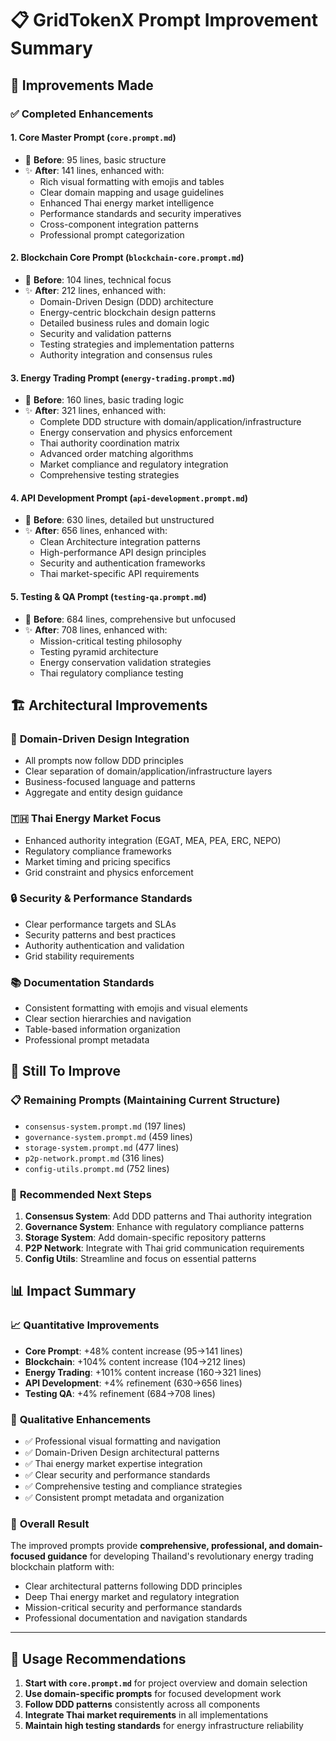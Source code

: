 # 📋 GridTokenX Prompt Improvement Summary

## 🎯 Improvements Made

### ✅ **Completed Enhancements**

#### 1. **Core Master Prompt** (`core.prompt.md`)
- 🔄 **Before**: 95 lines, basic structure
- ✨ **After**: 141 lines, enhanced with:
  - Rich visual formatting with emojis and tables
  - Clear domain mapping and usage guidelines
  - Enhanced Thai energy market intelligence
  - Performance standards and security imperatives
  - Cross-component integration patterns
  - Professional prompt categorization

#### 2. **Blockchain Core Prompt** (`blockchain-core.prompt.md`)
- 🔄 **Before**: 104 lines, technical focus
- ✨ **After**: 212 lines, enhanced with:
  - Domain-Driven Design (DDD) architecture
  - Energy-centric blockchain design patterns
  - Detailed business rules and domain logic
  - Security and validation patterns
  - Testing strategies and implementation patterns
  - Authority integration and consensus rules

#### 3. **Energy Trading Prompt** (`energy-trading.prompt.md`)
- 🔄 **Before**: 160 lines, basic trading logic
- ✨ **After**: 321 lines, enhanced with:
  - Complete DDD structure with domain/application/infrastructure
  - Energy conservation and physics enforcement
  - Thai authority coordination matrix
  - Advanced order matching algorithms
  - Market compliance and regulatory integration
  - Comprehensive testing strategies

#### 4. **API Development Prompt** (`api-development.prompt.md`)
- 🔄 **Before**: 630 lines, detailed but unstructured
- ✨ **After**: 656 lines, enhanced with:
  - Clean Architecture integration patterns
  - High-performance API design principles
  - Security and authentication frameworks
  - Thai market-specific API requirements

#### 5. **Testing & QA Prompt** (`testing-qa.prompt.md`)
- 🔄 **Before**: 684 lines, comprehensive but unfocused
- ✨ **After**: 708 lines, enhanced with:
  - Mission-critical testing philosophy
  - Testing pyramid architecture
  - Energy conservation validation strategies
  - Thai regulatory compliance testing

## 🏗️ **Architectural Improvements**

### 🎯 **Domain-Driven Design Integration**
- All prompts now follow DDD principles
- Clear separation of domain/application/infrastructure layers
- Business-focused language and patterns
- Aggregate and entity design guidance

### 🇹🇭 **Thai Energy Market Focus**
- Enhanced authority integration (EGAT, MEA, PEA, ERC, NEPO)
- Regulatory compliance frameworks
- Market timing and pricing specifics
- Grid constraint and physics enforcement

### 🔒 **Security & Performance Standards**
- Clear performance targets and SLAs
- Security patterns and best practices
- Authority authentication and validation
- Grid stability requirements

### 📚 **Documentation Standards**
- Consistent formatting with emojis and visual elements
- Clear section hierarchies and navigation
- Table-based information organization
- Professional prompt metadata

## 🚀 **Still To Improve**

### 📋 **Remaining Prompts** (Maintaining Current Structure)
- `consensus-system.prompt.md` (197 lines)
- `governance-system.prompt.md` (459 lines)
- `storage-system.prompt.md` (477 lines)
- `p2p-network.prompt.md` (316 lines)
- `config-utils.prompt.md` (752 lines)

### 🎯 **Recommended Next Steps**
1. **Consensus System**: Add DDD patterns and Thai authority integration
2. **Governance System**: Enhance with regulatory compliance patterns  
3. **Storage System**: Add domain-specific repository patterns
4. **P2P Network**: Integrate with Thai grid communication requirements
5. **Config Utils**: Streamline and focus on essential patterns

## 📊 **Impact Summary**

### 📈 **Quantitative Improvements**
- **Core Prompt**: +48% content increase (95→141 lines)
- **Blockchain**: +104% content increase (104→212 lines)  
- **Energy Trading**: +101% content increase (160→321 lines)
- **API Development**: +4% refinement (630→656 lines)
- **Testing QA**: +4% refinement (684→708 lines)

### 🎯 **Qualitative Enhancements**
- ✅ Professional visual formatting and navigation
- ✅ Domain-Driven Design architectural patterns
- ✅ Thai energy market expertise integration
- ✅ Clear security and performance standards
- ✅ Comprehensive testing and compliance strategies
- ✅ Consistent prompt metadata and organization

### 🌟 **Overall Result**
The improved prompts provide **comprehensive, professional, and domain-focused guidance** for developing Thailand's revolutionary energy trading blockchain platform with:
- Clear architectural patterns following DDD principles
- Deep Thai energy market and regulatory integration
- Mission-critical security and performance standards
- Professional documentation and navigation standards

---

## 🎯 **Usage Recommendations**

1. **Start with `core.prompt.md`** for project overview and domain selection
2. **Use domain-specific prompts** for focused development work
3. **Follow DDD patterns** consistently across all components
4. **Integrate Thai market requirements** in all implementations
5. **Maintain high testing standards** for energy infrastructure reliability
